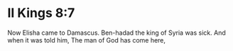 # II Kings 8:7

Now Elisha came to Damascus. Ben-hadad the king of Syria was sick. And when it was told him, The man of God has come here,

